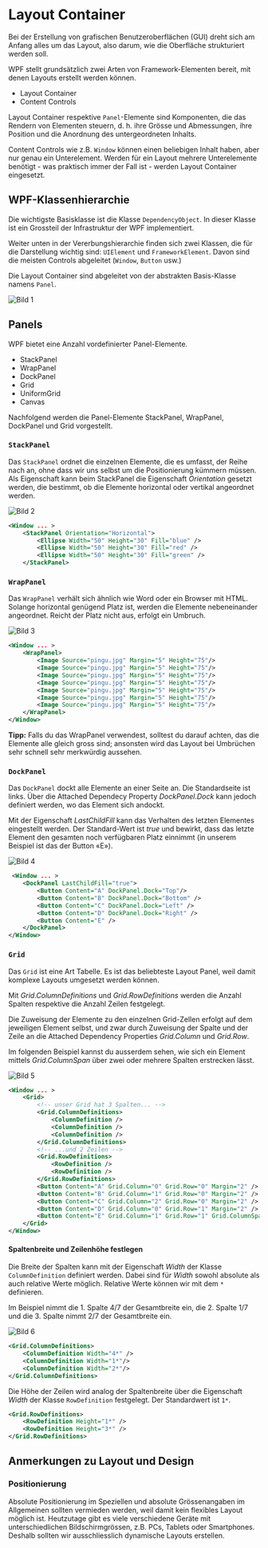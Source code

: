 # Layout Container

Bei der Erstellung von grafischen Benutzeroberflächen (GUI) dreht sich am Anfang alles um das Layout, also darum, wie die Oberfläche strukturiert werden soll.   

WPF stellt grundsätzlich zwei Arten von Framework-Elementen bereit, mit denen Layouts erstellt werden können.

* Layout Container
* Content Controls 

Layout Container respektive `Panel`-Elemente sind Komponenten, die das Rendern von Elementen steuern, d. h. ihre Grösse und Abmessungen, ihre Position und die Anordnung des untergeordneten Inhalts. 

Content Controls wie z.B. `Window` können einen beliebigen Inhalt haben, aber nur genau ein Unterelement. Werden für ein Layout mehrere Unterelemente benötigt - was praktisch immer der Fall ist - werden Layout Container eingesetzt. 

## WPF-Klassenhierarchie 

Die wichtigste Basisklasse ist die Klasse `DependencyObject`. In dieser Klasse ist ein Grossteil der Infrastruktur der WPF implementiert. 

Weiter unten in der Vererbungshierarchie finden sich zwei Klassen, die für die Darstellung wichtig sind: `UIElement` und `FrameworkElement`. Davon sind die meisten Controls abgeleitet (`Window`, `Button` usw.) 

Die Layout Container sind abgeleitet von der abstrakten Basis-Klasse namens `Panel`. 

![Bild 1](res/01.jpg)

## Panels

WPF bietet eine Anzahl vordefinierter Panel-Elemente.   
* StackPanel
* WrapPanel
* DockPanel
* Grid
* UniformGrid
* Canvas  

Nachfolgend werden die Panel-Elemente StackPanel, WrapPanel, DockPanel und Grid vorgestellt. 

### `StackPanel` 

Das `StackPanel` ordnet die einzelnen Elemente, die es umfasst, der Reihe nach an, ohne dass wir uns selbst um die Positionierung kümmern müssen. Als Eigenschaft kann beim StackPanel die Eigenschaft _Orientation_ gesetzt werden, die bestimmt, ob die Elemente horizontal oder vertikal angeordnet werden. 

![Bild 2](res/02.jpg)

```xml
<Window ... >
    <StackPanel Orientation="Horizontal">
        <Ellipse Width="50" Height="30" Fill="blue" />
        <Ellipse Width="50" Height="30" Fill="red" />
        <Ellipse Width="50" Height="30" Fill="green" />
    </StackPanel>
```

### `WrapPanel` 

Das `WrapPanel` verhält sich ähnlich wie Word oder ein Browser mit HTML. Solange horizontal genügend Platz ist, werden die Elemente nebeneinander angeordnet. Reicht der Platz nicht aus, erfolgt ein Umbruch.  

![Bild 3](res/03.jpg)

```xml
<Window ... >
    <WrapPanel>
        <Image Source="pingu.jpg" Margin="5" Height="75"/>
        <Image Source="pingu.jpg" Margin="5" Height="75"/>
        <Image Source="pingu.jpg" Margin="5" Height="75"/>
        <Image Source="pingu.jpg" Margin="5" Height="75"/>
        <Image Source="pingu.jpg" Margin="5" Height="75"/>
        <Image Source="pingu.jpg" Margin="5" Height="75"/>
        <Image Source="pingu.jpg" Margin="5" Height="75"/>
    </WrapPanel>
</Window>
```
**Tipp:** Falls du das WrapPanel verwendest, solltest du darauf achten, das die Elemente alle gleich gross sind; ansonsten wird das Layout bei Umbrüchen sehr schnell sehr merkwürdig aussehen.

### `DockPanel` 

Das `DockPanel` dockt alle Elemente an einer Seite an. Die Standardseite ist links. Über die Attached Dependecy Property _DockPanel.Dock_ kann jedoch definiert werden, wo das Element sich andockt. 

Mit der Eigenschaft _LastChildFill_ kann das Verhalten des letzten Elementes eingestellt werden. Der Standard-Wert ist _true_ und bewirkt, dass das letzte Element den gesamten noch verfügbaren Platz einnimmt (in unserem Beispiel ist das der Button «E»).

![Bild 4](res/04.jpg)

```xml
 <Window ... >   
    <DockPanel LastChildFill="true">
        <Button Content="A" DockPanel.Dock="Top"/>
        <Button Content="B" DockPanel.Dock="Bottom" />
        <Button Content="C" DockPanel.Dock="Left" />
        <Button Content="D" DockPanel.Dock="Right" />
        <Button Content="E" />
    </DockPanel>
</Window>
``` 

### `Grid`

Das `Grid` ist eine Art Tabelle. Es ist das beliebteste Layout Panel, weil damit komplexe Layouts umgesetzt werden können. 

Mit _Grid.ColumnDefinitions_ und _Grid.RowDefinitions_ werden die Anzahl Spalten respektive die Anzahl Zeilen festgelegt. 

Die Zuweisung der Elemente zu den einzelnen Grid-Zellen erfolgt auf dem jeweiligen Element selbst, und zwar durch Zuweisung der Spalte und der Zeile an die Attached Dependency Properties  _Grid.Column_ und _Grid.Row_. 

Im folgenden Beispiel kannst du ausserdem sehen, wie sich ein Element mittels _Grid.ColumnSpan_ über zwei oder mehrere Spalten erstrecken lässt.

![Bild 5](res/05.jpg)

```xml
<Window ... >
    <Grid>
        <!-- unser Grid hat 3 Spalten... -->
        <Grid.ColumnDefinitions>
            <ColumnDefinition />
            <ColumnDefinition />
            <ColumnDefinition />
        </Grid.ColumnDefinitions>
        <!-- ...und 2 Zeilen -->
        <Grid.RowDefinitions>
            <RowDefinition />
            <RowDefinition />
        </Grid.RowDefinitions> 
        <Button Content="A" Grid.Column="0" Grid.Row="0" Margin="2" />
        <Button Content="B" Grid.Column="1" Grid.Row="0" Margin="2" />
        <Button Content="C" Grid.Column="2" Grid.Row="0" Margin="2" />
        <Button Content="D" Grid.Column="0" Grid.Row="1" Margin="2" />
        <Button Content="E" Grid.Column="1" Grid.Row="1" Grid.ColumnSpan="2" Margin="2" />
    </Grid>
</Window>
```

#### Spaltenbreite und Zeilenhöhe festlegen

Die Breite der Spalten kann mit der Eigenschaft _Width_ der Klasse `ColumnDefinition` definiert werden. Dabei sind für _Width_ sowohl absolute als auch relative Werte möglich. Relative Werte können wir mit dem  `*` definieren. 

Im Beispiel nimmt die 1. Spalte 4/7 der Gesamtbreite ein, die 2. Spalte 1/7 und die 3. Spalte nimmt 2/7 der Gesamtbreite ein. 

![Bild 6](res/06.jpg)

```xml 
<Grid.ColumnDefinitions>
    <ColumnDefinition Width="4*" />
    <ColumnDefinition Width="1*"/>
    <ColumnDefinition Width="2*"/>
</Grid.ColumnDefinitions>
```

Die Höhe der Zeilen wird analog der Spaltenbreite über die Eigenschaft _Width_ der Klasse `RowDefinition` festgelegt. Der Standardwert ist `1*`.

```xml
<Grid.RowDefinitions>
    <RowDefinition Height="1*" />
    <RowDefinition Height="3*" />
</Grid.RowDefinitions> 
```

## Anmerkungen zu Layout und Design

### Positionierung 

Absolute Positionierung im Speziellen und absolute Grössenangaben im Allgemeinen sollten vermieden werden, weil damit kein flexibles Layout möglich ist. Heutzutage gibt es viele verschiedene Geräte mit unterschiedlichen Bildschirmgrössen, z.B. PCs, Tablets oder Smartphones. Deshalb sollten wir ausschliesslich  dynamische Layouts erstellen.

<!-- >
### Bildschirmauflösung 

WPF geht von einer Bildschirmauflösung von 1/96 Zoll aus (entspricht 96 dpi). Wenn der Bildschirm eine andere Auflösung meldet, dann wird die Grösse oder die Position entsprechend umgerechnet. Hat der Bildschirm eine höhere Auflösung, stehen insgesamt mehr Hardwarepixel zur Verfügung, um wieder auf dieselbe Grösse zu kommen. 
-->